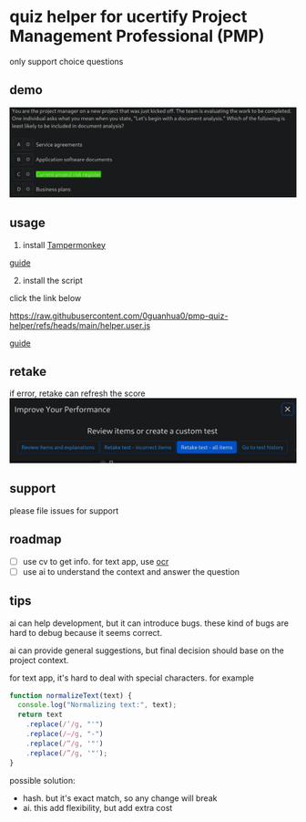 # quiz helper for ucertify Project Management Professional (PMP)
only support choice questions

## demo
![demo](./pic/demo.png)

## usage
1. install [Tampermonkey](https://www.tampermonkey.net/)

[guide](https://www.tampermonkey.net/faq.php?locale=en#Q100)

2. install the script

click the link below

https://raw.githubusercontent.com/0guanhua0/pmp-quiz-helper/refs/heads/main/helper.user.js

[guide](https://www.tampermonkey.net/faq.php?locale=en#Q102)

## retake
if error, retake can refresh the score
![retake](./pic/retake.png)

## support
please file issues for support

## roadmap
- [ ] use cv to get info. for text app, use [ocr](https://en.wikipedia.org/wiki/Optical_character_recognition)
- [ ] use ai to understand the context and answer the question

## tips
ai can help development, but it can introduce bugs. these kind of bugs are hard to debug because it seems correct.

ai can provide general suggestions, but final decision should base on the project context.

for text app, it's hard to deal with special characters. for example
```javascript
function normalizeText(text) {
  console.log("Normalizing text:", text);
  return text
    .replace(/’/g, "'")
    .replace(/–/g, "-")
    .replace(/“/g, '"')
    .replace(/”/g, '"');
}
```

possible solution:
- hash. but it's exact match, so any change will break
- ai. this add flexibility, but add extra cost
